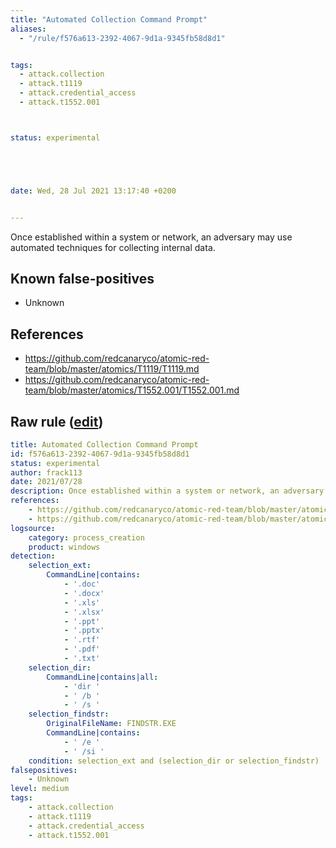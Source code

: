 ```yaml
---
title: "Automated Collection Command Prompt"
aliases:
  - "/rule/f576a613-2392-4067-9d1a-9345fb58d8d1"


tags:
  - attack.collection
  - attack.t1119
  - attack.credential_access
  - attack.t1552.001



status: experimental





date: Wed, 28 Jul 2021 13:17:40 +0200


---
```


Once established within a system or network, an adversary may use automated techniques for collecting internal data.

<!--more-->


## Known false-positives

* Unknown



## References

* https://github.com/redcanaryco/atomic-red-team/blob/master/atomics/T1119/T1119.md
* https://github.com/redcanaryco/atomic-red-team/blob/master/atomics/T1552.001/T1552.001.md


## Raw rule ([edit](https://github.com/SigmaHQ/sigma/edit/master/rules/windows/process_creation/proc_creation_win_automated_collection.yml))
```yaml
title: Automated Collection Command Prompt
id: f576a613-2392-4067-9d1a-9345fb58d8d1
status: experimental
author: frack113
date: 2021/07/28
description: Once established within a system or network, an adversary may use automated techniques for collecting internal data.
references:
    - https://github.com/redcanaryco/atomic-red-team/blob/master/atomics/T1119/T1119.md
    - https://github.com/redcanaryco/atomic-red-team/blob/master/atomics/T1552.001/T1552.001.md
logsource:
    category: process_creation
    product: windows
detection:
    selection_ext:
        CommandLine|contains:
            - '.doc'
            - '.docx'
            - '.xls'
            - '.xlsx'
            - '.ppt'
            - '.pptx'
            - '.rtf'
            - '.pdf'
            - '.txt'
    selection_dir:
        CommandLine|contains|all:
            - 'dir '
            - ' /b '
            - ' /s '
    selection_findstr:
        OriginalFileName: FINDSTR.EXE
        CommandLine|contains: 
            - ' /e '
            - ' /si '
    condition: selection_ext and (selection_dir or selection_findstr)
falsepositives:
    - Unknown
level: medium
tags:
    - attack.collection
    - attack.t1119
    - attack.credential_access
    - attack.t1552.001
```

